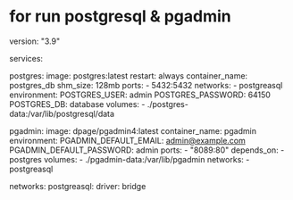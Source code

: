# for run postgresql & pgadmin
version: "3.9"

services:

  postgres:
    image: postgres:latest
    restart: always
    container_name: postgres_db
    shm_size: 128mb
    ports:
      - 5432:5432
    networks:
      - postgreasql
    environment:
      POSTGRES_USER: admin
      POSTGRES_PASSWORD: 64150
      POSTGRES_DB: database
    volumes:
      - ./postgres-data:/var/lib/postgresql/data

  pgadmin:
    image: dpage/pgadmin4:latest
    container_name: pgadmin
    environment:
      PGADMIN_DEFAULT_EMAIL: admin@example.com
      PGADMIN_DEFAULT_PASSWORD: admin
    ports:
      - "8089:80"
    depends_on:
      - postgres
    volumes:
      - ./pgadmin-data:/var/lib/pgadmin
    networks:
      - postgreasql

networks:
  postgreasql:
    driver: bridge
